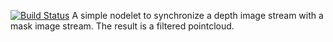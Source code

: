 [![Build Status](https://travis-ci.org/tuandle/sync_pointcloud.svg?branch=master)](https://travis-ci.org/tuandle/sync_pointcloud)
A simple nodelet to synchronize a depth image stream with a mask image stream. The result is a filtered pointcloud.